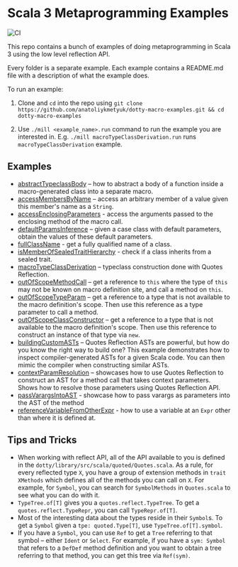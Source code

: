 # Scala 3 Metaprogramming Examples

![CI](https://github.com/anatoliykmetyuk/dotty-macro-examples/workflows/CI/badge.svg)

This repo contains a bunch of examples of doing metaprogramming in Scala 3 using the low level reflection API.

Every folder is a separate example. Each example contains a README.md file with a description of what the example does.

To run an example:

1. Clone and `cd` into the repo using
   `git clone https://github.com/anatoliykmetyuk/dotty-macro-examples.git && cd dotty-macro-examples`

2. Use `./mill <example_name>.run` command to run the example you are interested in.
   E.g. `./mill macroTypeClassDerivation.run` runs `macroTypeClassDerivation` example.

## Examples

- [abstractTypeclassBody](https://github.com/anatoliykmetyuk/dotty-macro-examples/tree/master/abstractTypeclassBody) – how to abstract a body of a function inside a macro-generated class into a separate macro.
- [accessMembersByName](https://github.com/anatoliykmetyuk/dotty-macro-examples/tree/master/accessMembersByName) – access an arbitrary member of a value given this member's name as a `String`.
- [accessEnclosingParameters](https://github.com/lampepfl/dotty-macro-examples/tree/master/accessEnclosingParameters) - access the arguments passed to the enclosing method of the macro call.
- [defaultParamsInference](https://github.com/anatoliykmetyuk/dotty-macro-examples/tree/master/defaultParamsInference) – given a case class with default parameters, obtain the values of these default parameters.
- [fullClassName](https://github.com/anatoliykmetyuk/dotty-macro-examples/tree/master/fullClassName) - get a fully qualified name of a class.
- [isMemberOfSealedTraitHierarchy](https://github.com/anatoliykmetyuk/dotty-macro-examples/tree/master/isMemberOfSealedTraitHierarchy) - check if a class inherits from a sealed trait.
- [macroTypeClassDerivation](https://github.com/anatoliykmetyuk/dotty-macro-examples/tree/master/macroTypeClassDerivation) – typeclass construction done with Quotes Reflection.
- [outOfScopeMethodCall](https://github.com/anatoliykmetyuk/dotty-macro-examples/tree/master/outOfScopeMethodCall) – get a reference to `this` where the type of `this` may not be known on macro definition site, and call a method on `this`.
- [outOfScopeTypeParam](https://github.com/anatoliykmetyuk/dotty-macro-examples/tree/master/outOfScopeTypeParam) – get a reference to a type that is not available to the macro definition's scope. Then use this reference as a type parameter to call a method.
- [outOfScopeClassConstructor](https://github.com/anatoliykmetyuk/dotty-macro-examples/tree/master/outOfScopeClassConstructor) – get a reference to a type that is not available to the macro definition's scope. Then use this reference to construct an instance of that type via `new`.
- [buildingCustomASTs](https://github.com/anatoliykmetyuk/dotty-macro-examples/tree/master/buildingCustomASTs) – Quotes Reflection ASTs are powerful, but how do you know the right way to build one? This example demonstrates how to inspect compiler-generated ASTs for a given Scala code. You can then mimic the compiler when constructing similar ASTs.
- [contextParamResolution](https://github.com/anatoliykmetyuk/dotty-macro-examples/tree/master/contextParamResolution) – showcases how to use Quotes Reflection to construct an AST for a method call that takes context parameters. Shows how to resolve those parameters using Quotes Reflection API.
- [passVarargsIntoAST](https://github.com/lampepfl/dotty-macro-examples/tree/master/passVarargsIntoAST) - showcase how to pass varargs as parameters into the AST of the method 
- [referenceVariableFromOtherExpr](https://github.com/lampepfl/dotty-macro-examples/tree/master/referenceVariableFromOtherExpr) - how to use a variable at an `Expr` other than where it is defined at.



## Tips and Tricks

- When working with reflect API, all of the API available to you is defined in the `dotty/library/src/scala/quoted/Quotes.scala`.
  As a rule, for every reflected type `X`, you have a group of extension methods in `trait XMethods` which defines all of the methods you can call on `X`.
  For example, for `Symbol`, you can search for `SymbolMethods` in `Quotes.scala` to see what you can do with it.
- `TypeTree.of[T]` gives you a `quotes.reflect.TypeTree`. To get a `quotes.reflect.TypeRepr`, you can call `TypeRepr.of[T]`.
- Most of the interesting data about the types reside in their `Symbol`s. To get a `Symbol` given a `tpe: quoted.Type[T]`, use `TypeTree.of[T].symbol`.
- If you have a `Symbol`, you can use `Ref` to get a `Tree` referring to that symbol – either `Ident` or `Select`.
  For example, if you have a `sym: Symbol` that refers to a `DefDef` method definition and you want to obtain a tree referring to that method, you can get this tree via `Ref(sym)`.
